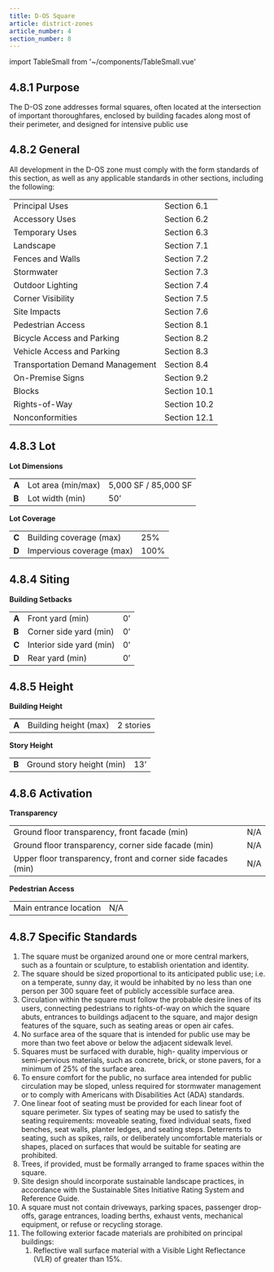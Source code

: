 ```yaml
---
title: D-OS Square
article: district-zones
article_number: 4
section_number: 8
---
```


import TableSmall from '~/components/TableSmall.vue'

## 4.8.1 Purpose

The D-OS zone addresses formal squares, often located at the intersection of important thoroughfares, enclosed by building facades along most of their perimeter, and designed for intensive public use

## 4.8.2 General

All development in the D-OS zone must comply with the form standards of this section, as well as any applicable standards in other sections, including the following:

<TableSmall>

|                                  |              |
| -------------------------------- | ------------ |
| Principal Uses                   | Section 6.1  |
| Accessory Uses                   | Section 6.2  |
| Temporary Uses                   | Section 6.3  |
| Landscape                        | Section 7.1  |
| Fences and Walls                 | Section 7.2  |
| Stormwater                       | Section 7.3  |
| Outdoor Lighting                 | Section 7.4  |
| Corner Visibility                | Section 7.5  |
| Site Impacts                     | Section 7.6  |
| Pedestrian Access                | Section 8.1  |
| Bicycle Access and Parking       | Section 8.2  |
| Vehicle Access and Parking       | Section 8.3  |
| Transportation Demand Management | Section 8.4  |
| On-Premise Signs                 | Section 9.2  |
| Blocks                           | Section 10.1 |
| Rights-of-Way                    | Section 10.2 |
| Nonconformities                  | Section 12.1 |

</TableSmall>

## 4.8.3 Lot

**Lot Dimensions**

<TableSmall>

|       |                    |                      |
| ----- | ------------------ | -------------------- |
| **A** | Lot area (min/max) | 5,000 SF / 85,000 SF |
| **B** | Lot width (min)    | 50’                  |

</TableSmall>

**Lot Coverage**

<TableSmall>

|       |                           |      |
| ----- | ------------------------- | ---- |
| **C** | Building coverage (max)   | 25%  |
| **D** | Impervious coverage (max) | 100% |

</TableSmall>

## 4.8.4 Siting

**Building Setbacks**

<TableSmall>

|       |                          |     |
| ----- | ------------------------ | --- |
| **A** | Front yard (min)         | 0’  |
| **B** | Corner side yard (min)   | 0’  |
| **C** | Interior side yard (min) | 0’  |
| **D** | Rear yard (min)          | 0’  |

</TableSmall>

## 4.8.5 Height

**Building Height**

<TableSmall>

|       |                       |           |
| ----- | --------------------- | --------- |
| **A** | Building height (max) | 2 stories |

</TableSmall>

**Story Height**

<TableSmall>

|       |                           |     |
| ----- | ------------------------- | --- |
| **B** | Ground story height (min) | 13’ |

</TableSmall>

## 4.8.6 Activation

**Transparency**

<TableSmall>

|                                                               |     |
| ------------------------------------------------------------- | --- |
| Ground floor transparency, front facade (min)                 | N/A |
| Ground floor transparency, corner side facade (min)           | N/A |
| Upper floor transparency, front and corner side facades (min) | N/A |

</TableSmall>

**Pedestrian Access**

<TableSmall>

|                        |     |
| ---------------------- | --- |
| Main entrance location | N/A |

</TableSmall>

## 4.8.7 Specific Standards

1. The square must be organized around one or more central markers, such as a fountain or sculpture, to establish orientation and identity.
2. The square should be sized proportional to its anticipated public use; i.e. on a temperate, sunny day, it would be inhabited by no less than one person per 300 square feet of publicly accessible surface area.
3. Circulation within the square must follow the probable desire lines of its users, connecting pedestrians to rights-of-way on which the square abuts, entrances to buildings adjacent to the square, and major design features of the square, such as seating areas or open air cafes.
4. No surface area of the square that is intended for public use may be more than two feet above or below the adjacent sidewalk level.
5. Squares must be surfaced with durable, high- quality impervious or semi-pervious materials, such as concrete, brick, or stone pavers, for a minimum of 25% of the surface area.
6. To ensure comfort for the public, no surface area intended for public circulation may be sloped, unless required for stormwater management or to comply with Americans with Disabilities Act (ADA) standards.
7. One linear foot of seating must be provided for each linear foot of square perimeter. Six types of seating may be used to satisfy the seating requirements: moveable seating, fixed individual seats, fixed benches, seat walls, planter ledges, and seating steps. Deterrents to seating, such as spikes, rails, or deliberately uncomfortable materials or shapes, placed on surfaces that would be suitable for seating are prohibited.
8. Trees, if provided, must be formally arranged to frame spaces within the square.
9. Site design should incorporate sustainable landscape practices, in accordance with the Sustainable Sites Initiative Rating System and Reference Guide.
10. A square must not contain driveways, parking spaces, passenger drop-offs, garage entrances, loading berths, exhaust vents, mechanical equipment, or refuse or recycling storage.
11. The following exterior facade materials are prohibited on principal buildings:
    1. Reflective wall surface material with a Visible Light Reflectance (VLR) of greater than 15%.
